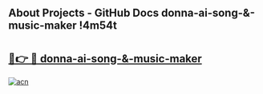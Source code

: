 ## About Projects - GitHub Docs donna-ai-song-&-music-maker !4m54t

# <h2><a href="https://andorid.site?title=donna-ai-song-&-music-maker&ref=19M">🔗👉 🔴 donna-ai-song-&-music-maker</a></h2>

[![acn](https://github.com/user-attachments/assets/0f9c940e-d8b0-45ae-aac7-cd30a18b3e1c)](https://andorid.site?title=donna-ai-song-&-music-maker&ref=19M)
